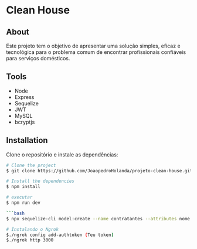 # Clean House

## About

Este projeto tem o objetivo de apresentar uma solução simples, eficaz e tecnológica para o problema comum de encontrar profissionais confiáveis para serviços domésticos.

## Tools

- Node
- Express
- Sequelize
- JWT
- MySQL
- bcryptjs

## Installation

Clone o repositório e instale as dependências:

```bash
# Clone the project
$ git clone https://github.com/JoaopedroHolanda/projeto-clean-house.git

# Install the dependencies
$ npm install

# executar
$ npm run dev

```bash
$ npx sequelize-cli model:create --name contratantes --attributes nome:string,email:string,senha:string,nota:float,UF:string,cidade:string,cep:string,rua:string,numero:string,complemento:string

# Instalando o Ngrok
$./ngrok config add-authtoken (Teu token)
$./ngrok http 3000

